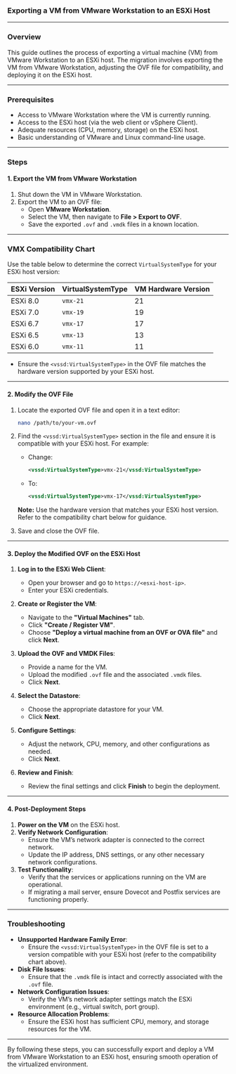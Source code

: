 ### Exporting a VM from VMware Workstation to an ESXi Host

---

### Overview
This guide outlines the process of exporting a virtual machine (VM) from VMware Workstation to an ESXi host. The migration involves exporting the VM from VMware Workstation, adjusting the OVF file for compatibility, and deploying it on the ESXi host.

---

### Prerequisites
- Access to VMware Workstation where the VM is currently running.
- Access to the ESXi host (via the web client or vSphere Client).
- Adequate resources (CPU, memory, storage) on the ESXi host.
- Basic understanding of VMware and Linux command-line usage.

---

### Steps

#### 1. Export the VM from VMware Workstation
1. Shut down the VM in VMware Workstation.
2. Export the VM to an OVF file:
   - Open **VMware Workstation**.
   - Select the VM, then navigate to **File > Export to OVF**.
   - Save the exported `.ovf` and `.vmdk` files in a known location.

---


### VMX Compatibility Chart
Use the table below to determine the correct `VirtualSystemType` for your ESXi host version:

| **ESXi Version** | **VirtualSystemType**  | **VM Hardware Version** |
|-------------------|------------------------|--------------------------|
| ESXi 8.0          | `vmx-21`              | 21                       |
| ESXi 7.0          | `vmx-19`              | 19                       |
| ESXi 6.7          | `vmx-17`              | 17                       |
| ESXi 6.5          | `vmx-13`              | 13                       |
| ESXi 6.0          | `vmx-11`              | 11                       |

- Ensure the `<vssd:VirtualSystemType>` in the OVF file matches the hardware version supported by your ESXi host.

---


#### 2. Modify the OVF File
1. Locate the exported OVF file and open it in a text editor:
   ```bash
   nano /path/to/your-vm.ovf
   ```
2. Find the `<vssd:VirtualSystemType>` section in the file and ensure it is compatible with your ESXi host. For example:
   - Change:
     ```xml
     <vssd:VirtualSystemType>vmx-21</vssd:VirtualSystemType>
     ```
   - To:
     ```xml
     <vssd:VirtualSystemType>vmx-17</vssd:VirtualSystemType>
     ```

   **Note:** Use the hardware version that matches your ESXi host version. Refer to the compatibility chart below for guidance.

3. Save and close the OVF file.

---

#### 3. Deploy the Modified OVF on the ESXi Host
1. **Log in to the ESXi Web Client**:
   - Open your browser and go to `https://<esxi-host-ip>`.
   - Enter your ESXi credentials.

2. **Create or Register the VM**:
   - Navigate to the **"Virtual Machines"** tab.
   - Click **"Create / Register VM"**.
   - Choose **"Deploy a virtual machine from an OVF or OVA file"** and click **Next**.

3. **Upload the OVF and VMDK Files**:
   - Provide a name for the VM.
   - Upload the modified `.ovf` file and the associated `.vmdk` files.
   - Click **Next**.

4. **Select the Datastore**:
   - Choose the appropriate datastore for your VM.
   - Click **Next**.

5. **Configure Settings**:
   - Adjust the network, CPU, memory, and other configurations as needed.
   - Click **Next**.

6. **Review and Finish**:
   - Review the final settings and click **Finish** to begin the deployment.

---

#### 4. Post-Deployment Steps
1. **Power on the VM** on the ESXi host.
2. **Verify Network Configuration**:
   - Ensure the VM’s network adapter is connected to the correct network.
   - Update the IP address, DNS settings, or any other necessary network configurations.
3. **Test Functionality**:
   - Verify that the services or applications running on the VM are operational.
   - If migrating a mail server, ensure Dovecot and Postfix services are functioning properly.

---

### Troubleshooting
- **Unsupported Hardware Family Error**:
  - Ensure the `<vssd:VirtualSystemType>` in the OVF file is set to a version compatible with your ESXi host (refer to the compatibility chart above).
- **Disk File Issues**:
  - Ensure that the `.vmdk` file is intact and correctly associated with the `.ovf` file.
- **Network Configuration Issues**:
  - Verify the VM’s network adapter settings match the ESXi environment (e.g., virtual switch, port group).
- **Resource Allocation Problems**:
  - Ensure the ESXi host has sufficient CPU, memory, and storage resources for the VM.

---

By following these steps, you can successfully export and deploy a VM from VMware Workstation to an ESXi host, ensuring smooth operation of the virtualized environment.
